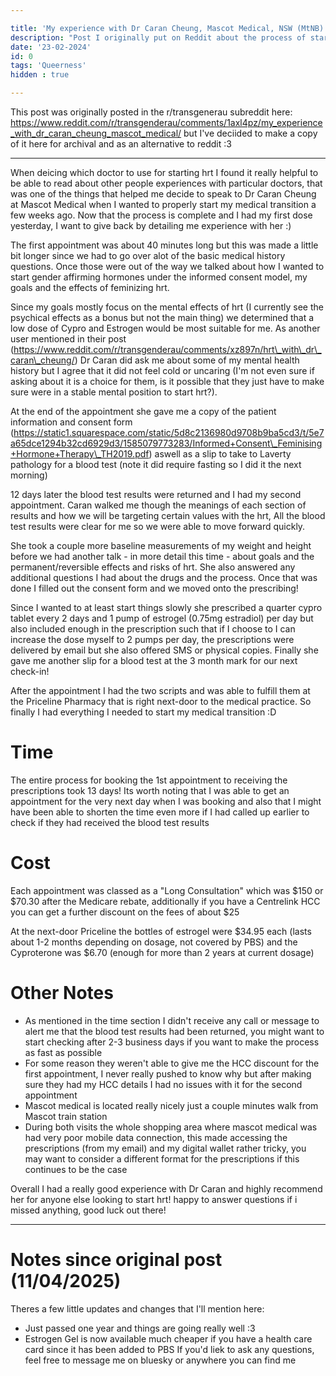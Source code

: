 ```yaml
---

title: 'My experience with Dr Caran Cheung, Mascot Medical, NSW (MtNB)'
description: "Post I originally put on Reddit about the process of starting feminising HRT through Caran Cheung at Mascot Medical"
date: '23-02-2024'
id: 0
tags: 'Queerness'
hidden : true

---
```


This post was originally posted in the r/transgenerau subreddit here: https://www.reddit.com/r/transgenderau/comments/1axl4pz/my_experience_with_dr_caran_cheung_mascot_medical/ but I've deciided to make a copy of it here for archival and as an alternative to reddit :3

---

When deicing which doctor to use for starting hrt I found it really helpful to be able to read about other people experiences with particular doctors, that was one of the things that helped me decide to speak to Dr Caran Cheung at Mascot Medical when I wanted to properly start my medical transition a few weeks ago. Now that the process is complete and I had my first dose yesterday, I want to give back by detailing me experience with her :)



The first appointment was about 40 minutes long but this was made a little bit longer since we had to go over alot of the basic medical history questions. Once those were out of the way we talked about how I wanted to start gender affirming hormones under the informed consent model, my goals and the effects of feminizing hrt.

Since my goals mostly focus on the mental effects of hrt (I currently see the psychical effects as a bonus but not the main thing) we determined that a low dose of Cypro and Estrogen would be most suitable for me. As another user mentioned in their post (https://www.reddit.com/r/transgenderau/comments/xz897n/hrt\_with\_dr\_caran\_cheung/) Dr Caran did ask me about some of my mental health history but I agree that it did not feel cold or uncaring (I'm not even sure if asking about it is a choice for them, is it possible that they just have to make sure were in a stable mental position to start hrt?).

At the end of the appointment she gave me a copy of the patient information and consent form (https://static1.squarespace.com/static/5d8c2136980d9708b9ba5cd3/t/5e7a65dce1294b32cd6929d3/1585079773283/Informed+Consent\_Feminising+Hormone+Therapy\_TH2019.pdf) aswell as a slip to take to Laverty pathology for a blood test (note it did require fasting so I did it the next morning)



12 days later the blood test results were returned and I had my second appointment. Caran walked me though the meanings of each section of results and how we will be targeting certain values with the hrt, All the blood test results were clear for me so we were able to move forward quickly.

She took a couple more baseline measurements of my weight and height before we had another talk - in more detail this time - about goals and the permanent/reversible effects and risks of hrt. She also answered any additional questions I had about the drugs and the process. Once that was done I filled out the consent form and we moved onto the prescribing!

Since I wanted to at least start things slowly she prescribed a quarter cypro tablet every 2 days and 1 pump of estrogel (0.75mg estradiol) per day but also included enough in the prescription such that if I choose to I can increase the dose myself to 2 pumps per day, the prescriptions were delivered by email but she also offered SMS or physical copies. Finally she gave me another slip for a blood test at the 3 month mark for our next check-in!



After the appointment I had the two scripts and was able to fulfill them at the Priceline Pharmacy that is right next-door to the medical practice. So finally I had everything I needed to start my medical transition :D



# Time

The entire process for booking the 1st appointment to receiving the prescriptions took 13 days! Its worth noting that I was able to get an appointment for the very next day when I was booking and also that I might have been able to shorten the time even more if I had called up earlier to check if they had received the blood test results



# Cost

Each appointment was classed as a "Long Consultation" which was $150 or $70.30 after the Medicare rebate, additionally if you have a Centrelink HCC you can get a further discount on the fees of about $25

At the next-door Priceline the bottles of estrogel were $34.95 each (lasts about 1-2 months depending on dosage, not covered by PBS) and the Cyproterone was $6.70 (enough for more than 2 years at current dosage)



# Other Notes

* As mentioned in the time section I didn't receive any call or message to alert me that the blood test results had been returned, you might want to start checking after 2-3 business days if you want to make the process as fast as possible
* For some reason they weren't able to give me the HCC discount for the first appointment, I never really pushed to know why but after making sure they had my HCC details I had no issues with it for the second appointment
* Mascot medical is located really nicely just a couple minutes walk from Mascot train station
* During both visits the whole shopping area where mascot medical was had very poor mobile data connection, this made accessing the prescriptions (from my email) and my digital wallet rather tricky, you may want to consider a different format for the prescriptions if this continues to be the case



Overall I had a really good experience with Dr Caran and highly recommend her for anyone else looking to start hrt! happy to answer questions if i missed anything, good luck out there!

---

# Notes since original post (11/04/2025)
Theres a few little updates and changes that I'll mention here:
- Just passed one year and things are going really well :3
- Estrogen Gel is now available much cheaper if you have a health care card since it has been added to PBS
If you'd liek to ask any questions, feel free to message me on bluesky or anywhere you can find me